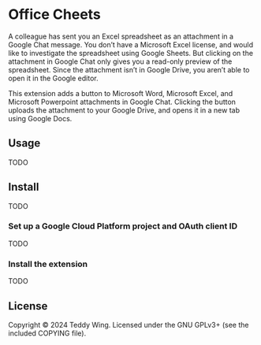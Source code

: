 Office Cheets
=============

A colleague has sent you an Excel spreadsheet as an attachment in a Google Chat
message. You don’t have a Microsoft Excel license, and would like to investigate
the spreadsheet using Google Sheets. But clicking on the attachment in Google
Chat only gives you a read-only preview of the spreadsheet. Since the attachment
isn’t in Google Drive, you aren’t able to open it in the Google editor.

This extension adds a button to Microsoft Word, Microsoft Excel, and Microsoft
Powerpoint attachments in Google Chat. Clicking the button uploads the
attachment to your Google Drive, and opens it in a new tab using Google Docs.


## Usage
TODO


## Install
TODO

### Set up a Google Cloud Platform project and OAuth client ID
TODO


### Install the extension
TODO


## License
Copyright © 2024 Teddy Wing. Licensed under the GNU GPLv3+ (see the included
COPYING file).
